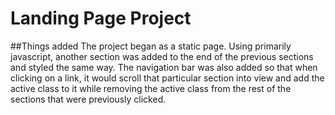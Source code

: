 # Landing Page Project
##Things added
The project began as a static page. Using primarily javascript, another section was added to the end of the previous sections and styled the same way. The navigation bar was also added so that when clicking on a link, it would scroll that particular section into view and add the active class to it while removing the active class from the rest of the sections that were previously clicked.